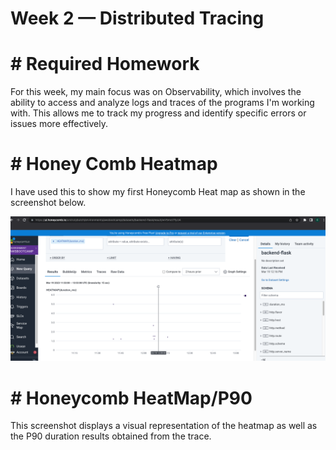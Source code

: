 # Week 2 — Distributed Tracing


# #  Required Homework
For this week, my main focus was on Observability, which involves the ability to access and analyze logs and traces of the programs I'm working with. This allows me to track my progress and identify specific errors or issues more effectively.













# # Honey Comb Heatmap

I have used this to show my first Honeycomb Heat map as shown in the screenshot below.

![](https://raw.githubusercontent.com/urstrulybutch/aws-bootcamp-cruddur-2023/main/journal/assets/HoneycombTraces.png)


# # Honeycomb HeatMap/P90

This screenshot displays a visual representation of the heatmap as well as the P90 duration results obtained from the trace.
